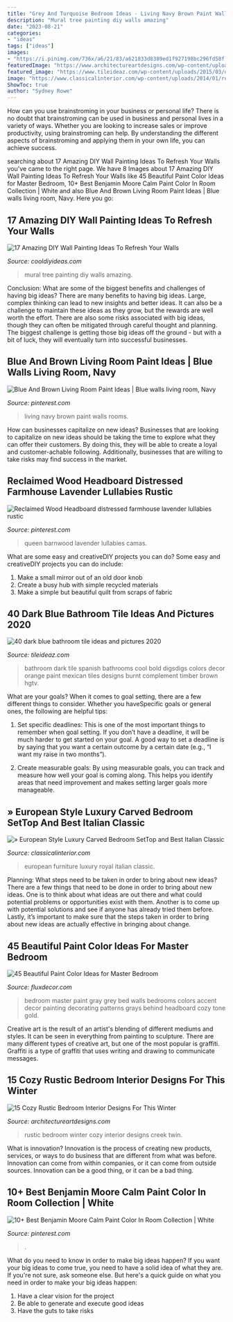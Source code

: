 ```yaml
---
title: "Grey And Turquoise Bedroom Ideas - Living Navy Brown Paint Walls Rooms"
description: "Mural tree painting diy walls amazing"
date: "2023-08-21"
categories:
- "ideas"
tags: ["ideas"]
images:
- "https://i.pinimg.com/736x/a6/21/83/a621833d8389ed1f927198bc296fd58f.jpg"
featuredImage: "https://www.architectureartdesigns.com/wp-content/uploads/2014/10/15-Cozy-Rustic-Bedroom-Interior-Designs-For-This-Winter-10-630x420.jpg"
featured_image: "https://www.tileideaz.com/wp-content/uploads/2015/03/dark_blue_bathroom_tile_9.jpg"
image: "https://www.classicalinterior.com/wp-content/uploads/2014/01/royal-suite-700x450.jpg"
ShowToc: true
author: "Sydney Rowe"
---
```



How can you use brainstroming in your business or personal life?
There is no doubt that brainstroming can be used in business and personal lives in a variety of ways. Whether you are looking to increase sales or improve productivity, using brainstroming can help. By understanding the different aspects of brainstroming and applying them in your own life, you can achieve success.

	

		
searching about 17 Amazing DIY Wall Painting Ideas To Refresh Your Walls you've came to the right page. We have 8 Images about 17 Amazing DIY Wall Painting Ideas To Refresh Your Walls like 45 Beautiful Paint Color Ideas for Master Bedroom, 10+ Best Benjamin Moore Calm Paint Color In Room Collection | White and also Blue And Brown Living Room Paint Ideas | Blue walls living room, Navy. Here you go:
		
    
## 17 Amazing DIY Wall Painting Ideas To Refresh Your Walls

<img loading=lazy src="http://cooldiyideas.com/wp-content/uploads/2015/07/Tree-Mural.jpg" onerror="this.onerror=null;this.src='https://tse2.mm.bing.net/th?id=OIP.TW7BOu4x3fj9FSCJ7lLnAgHaJ4&amp;pid=15.1';" alt="17 Amazing DIY Wall Painting Ideas To Refresh Your Walls">

_Source: cooldiyideas.com_

>mural tree painting diy walls amazing. 

	

Conclusion: What are some of the biggest benefits and challenges of having big ideas?
There are many benefits to having big ideas. Large, complex thinking can lead to new insights and better ideas. It can also be a challenge to maintain these ideas as they grow, but the rewards are well worth the effort. There are also some risks associated with big ideas, though they can often be mitigated through careful thought and planning. The biggest challenge is getting those big ideas off the ground - but with a bit of luck, they will eventually turn into successful businesses.

    
## Blue And Brown Living Room Paint Ideas | Blue Walls Living Room, Navy

<img loading=lazy src="https://i.pinimg.com/736x/a6/21/83/a621833d8389ed1f927198bc296fd58f.jpg" onerror="this.onerror=null;this.src='https://tse1.mm.bing.net/th?id=OIP.0F0kPER3PUGGv5lM1F_FawHaKE&amp;pid=15.1';" alt="Blue And Brown Living Room Paint Ideas | Blue walls living room, Navy">

_Source: pinterest.com_

>living navy brown paint walls rooms. 

	

How can businesses capitalize on new ideas?
Businesses that are looking to capitalize on new ideas should be taking the time to explore what they can offer their customers. By doing this, they will be able to create a loyal and customer-achable following. Additionally, businesses that are willing to take risks may find success in the market.

    
## Reclaimed Wood Headboard Distressed Farmhouse Lavender Lullabies Rustic

<img loading=lazy src="https://i.pinimg.com/736x/5d/08/20/5d0820dc5441893f04a1fb684b22baa5.jpg" onerror="this.onerror=null;this.src='https://tse4.mm.bing.net/th?id=OIP._ts1PHUJIjIrjswcKybNfwHaJ3&amp;pid=15.1';" alt="Reclaimed Wood Headboard distressed farmhouse lavender lullabies rustic">

_Source: pinterest.com_

>queen barnwood lavender lullabies camas. 

	

What are some easy and creativeDIY projects you can do?
Some easy and creativeDIY projects you can do include:
1. Make a small mirror out of an old door knob
2. Create a busy hub with simple recycled materials
3. Make a simple but beautiful quilt from scraps of fabric

    
## 40 Dark Blue Bathroom Tile Ideas And Pictures 2020

<img loading=lazy src="https://www.tileideaz.com/wp-content/uploads/2015/03/dark_blue_bathroom_tile_9.jpg" onerror="this.onerror=null;this.src='https://tse1.mm.bing.net/th?id=OIP.kOf6ylnq8vgRVSHkgmnMFQHaJ3&amp;pid=15.1';" alt="40 dark blue bathroom tile ideas and pictures 2020">

_Source: tileideaz.com_

>bathroom dark tile spanish bathrooms cool bold digsdigs colors decor orange paint mexican tiles designs burnt complement timber brown hgtv. 

	

What are your goals?
When it comes to goal setting, there are a few different things to consider. Whether you haveSpecific goals or general ones, the following are helpful tips:
1. Set specific deadlines: This is one of the most important things to remember when goal setting. If you don’t have a deadline, it will be much harder to get started on your goal. A good way to set a deadline is by saying that you want a certain outcome by a certain date (e.g., “I want my raise in two months”).

2. Create measurable goals: By using measurable goals, you can track and measure how well your goal is coming along. This helps you identify areas that need improvement and makes setting larger goals more manageable.

    
## » European Style Luxury Carved Bedroom SetTop And Best Italian Classic

<img loading=lazy src="https://www.classicalinterior.com/wp-content/uploads/2014/01/royal-suite-700x450.jpg" onerror="this.onerror=null;this.src='https://tse4.mm.bing.net/th?id=OIP.de2n3AqzDV5Up6_Y-OnaLQHaEw&amp;pid=15.1';" alt="» European Style Luxury Carved Bedroom SetTop and Best Italian Classic">

_Source: classicalinterior.com_

>european furniture luxury royal italian classic. 

	

Planning: What steps need to be taken in order to bring about new ideas?
There are a few things that need to be done in order to bring about new ideas. One is to think about what ideas are out there and what could potential problems or opportunities exist with them. Another is to come up with potential solutions and see if anyone has already tried them before. Lastly, it’s important to make sure that the steps taken in order to bring about new ideas are actually effective in bringing about change.

    
## 45 Beautiful Paint Color Ideas For Master Bedroom

<img loading=lazy src="http://fluxdecor.com/wp-content/uploads/2015/05/master-bedroom-painting/25-master-bedroom-painting-ideas.jpg" onerror="this.onerror=null;this.src='https://tse1.mm.bing.net/th?id=OIP.XOwadQMYjtFOTufYBzpgJQHaKo&amp;pid=15.1';" alt="45 Beautiful Paint Color Ideas for Master Bedroom">

_Source: fluxdecor.com_

>bedroom master paint gray grey bed walls bedrooms colors accent decor painting decorating patterns grays behind headboard cozy tone gold. 

	

Creative art is the result of an artist's blending of different mediums and styles. It can be seen in everything from painting to sculpture. There are many different types of creative art, but one of the most popular is graffiti. Graffiti is a type of graffiti that uses writing and drawing to communicate messages.

    
## 15 Cozy Rustic Bedroom Interior Designs For This Winter

<img loading=lazy src="https://www.architectureartdesigns.com/wp-content/uploads/2014/10/15-Cozy-Rustic-Bedroom-Interior-Designs-For-This-Winter-10-630x420.jpg" onerror="this.onerror=null;this.src='https://tse1.mm.bing.net/th?id=OIP.VUX9oqYxDAeyGo8uv07ajQHaE8&amp;pid=15.1';" alt="15 Cozy Rustic Bedroom Interior Designs For This Winter">

_Source: architectureartdesigns.com_

>rustic bedroom winter cozy interior designs creek twin. 

	

What is innovation?
Innovation is the process of creating new products, services, or ways to do business that are different from what was before. Innovation can come from within companies, or it can come from outside sources. Innovation can be a good thing, or it can be a bad thing.

    
## 10+ Best Benjamin Moore Calm Paint Color In Room Collection | White

<img loading=lazy src="https://i.pinimg.com/736x/a9/87/21/a98721faf8df6eae9a42a4ba710ad074.jpg" onerror="this.onerror=null;this.src='https://tse4.mm.bing.net/th?id=OIP.KNZlyg_pcAe5VTKnemRFUgHaLH&amp;pid=15.1';" alt="10+ Best Benjamin Moore Calm Paint Color In Room Collection | White">

_Source: pinterest.com_

>. 

	

What do you need to know in order to make big ideas happen?
If you want your big ideas to come true, you need to have a solid idea of what they are. If you're not sure, ask someone else. But here's a quick guide on what you need in order to make your big ideas happen: 
1. Have a clear vision for the project 
2. Be able to generate and execute good ideas 
3. Have the guts to take risks 

